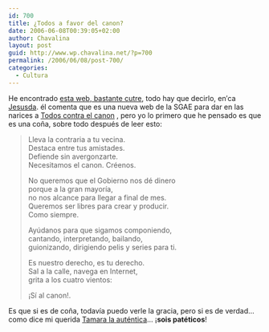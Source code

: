```yaml
---
id: 700
title: ¿Todos a favor del canon?
date: 2006-06-08T00:39:05+02:00
author: Chavalina
layout: post
guid: http://www.wp.chavalina.net/?p=700
permalink: /2006/06/08/post-700/
categories:
  - Cultura
---
```

He encontrado <a href="http://todosafavordelcanon.es/index.html" target="_blank">esta web, bastante cutre</a>, todo hay que decirlo, en&prime;ca <a href="http://sol.blogia.com/2006/060802-todosafavordelcanon.php" target="_blank">Jesusda</a>. él comenta que es una nueva web de la SGAE para dar en las narices a <a href="http://todoscontraelcanon.es/" target="_blank">Todos contra el canon</a> , pero yo lo primero que he pensado es que es una co&ntilde;a, sobre todo después de leer esto: 

> Lleva la contraria a tu vecina.  
> Destaca entre tus amistades.  
> Defiende sin avergonzarte.  
> Necesitamos el canon. Créenos.
> 
> No queremos que el Gobierno nos dé dinero  
> porque a la gran mayor&iacute;a,  
> no nos alcance para llegar a final de mes.  
> Queremos ser libres para crear y producir.  
> Como siempre.
> 
> Ay&uacute;danos para que sigamos componiendo,  
> cantando, interpretando, bailando,  
> guionizando, dirigiendo pelis y series para ti.
> 
> Es nuestro derecho, es tu derecho.  
> Sal a la calle, navega en Internet,  
> grita a los cuatro vientos:
> 
> &iexcl;S&iacute; al canon!.

Es que si es de co&ntilde;a, todav&iacute;a puedo verle la gracia, pero si es de verdad… como dice mi querida <a href="http://www.portalmix.com/tamara/" target="_blank">Tamara la auténtica</a>… &iexcl;**sois patéticos**!